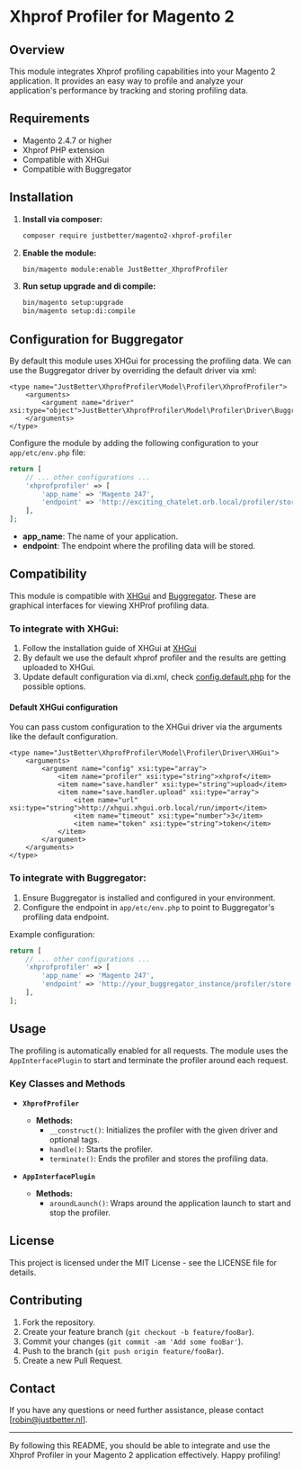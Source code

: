 # Xhprof Profiler for Magento 2

## Overview

This module integrates Xhprof profiling capabilities into your Magento 2 application. It provides an easy way to profile and analyze your application's performance by tracking and storing profiling data.

## Requirements

- Magento 2.4.7 or higher
- Xhprof PHP extension
- Compatible with XHGui
- Compatible with Buggregator

## Installation

1. **Install via composer:**

   ```bash
   composer require justbetter/magento2-xhprof-profiler
   ```

2. **Enable the module:**

   ```bash
   bin/magento module:enable JustBetter_XhprofProfiler
   ```

3. **Run setup upgrade and di compile:**

   ```bash
   bin/magento setup:upgrade
   bin/magento setup:di:compile
   ```

## Configuration for Buggregator

By default this module uses XHGui for processing the profiling data. We can use the Buggregator driver by overriding the default driver via xml:
```
<type name="JustBetter\XhprofProfiler\Model\Profiler\XhprofProfiler">
    <arguments>
        <argument name="driver" xsi:type="object">JustBetter\XhprofProfiler\Model\Profiler\Driver\Buggregator</argument>
    </arguments>
</type>
```

Configure the module by adding the following configuration to your `app/etc/env.php` file:

```php
return [
    // ... other configurations ...
    'xhprofprofiler' => [
        'app_name' => 'Magento 247',
        'endpoint' => 'http://exciting_chatelet.orb.local/profiler/store'
    ],
];
```

- **app_name**: The name of your application.
- **endpoint**: The endpoint where the profiling data will be stored.

## Compatibility

This module is compatible with [XHGui](https://github.com/perftools/xhgui) and [Buggregator](https://buggregator.dev/). These are graphical interfaces for viewing XHProf profiling data.

### To integrate with XHGui:

1. Follow the installation guide of XHGui at [XHGui](https://github.com/perftools/xhgui)
2. By default we use the default xhprof profiler and the results are getting uploaded to XHGui.
3. Update default configuration via di.xml, check [config.default.php](https://github.com/perftools/xhgui/blob/0.23.x/config/config.default.php) for the possible options. 

#### Default XHGui configuration 
You can pass custom configuration to the XHGui driver via the arguments like the default configuration.
```
<type name="JustBetter\XhprofProfiler\Model\Profiler\Driver\XHGui">
    <arguments>
        <argument name="config" xsi:type="array">
            <item name="profiler" xsi:type="string">xhprof</item>
            <item name="save.handler" xsi:type="string">upload</item>
            <item name="save.handler.upload" xsi:type="array">
                <item name="url" xsi:type="string">http://xhgui.xhgui.orb.local/run/import</item>
                <item name="timeout" xsi:type="number">3</item>
                <item name="token" xsi:type="string">token</item>
            </item>
        </argument>
    </arguments>
</type>

```

### To integrate with Buggregator:

1. Ensure Buggregator is installed and configured in your environment.
2. Configure the endpoint in `app/etc/env.php` to point to Buggregator's profiling data endpoint.

Example configuration:

```php
return [
    // ... other configurations ...
    'xhprofprofiler' => [
        'app_name' => 'Magento 247',
        'endpoint' => 'http://your_buggregator_instance/profiler/store'
    ],
];
```

## Usage

The profiling is automatically enabled for all requests. The module uses the `AppInterfacePlugin` to start and terminate the profiler around each request.

### Key Classes and Methods

- **`XhprofProfiler`**
    - **Methods:**
        - `__construct()`: Initializes the profiler with the given driver and optional tags.
        - `handle()`: Starts the profiler.
        - `terminate()`: Ends the profiler and stores the profiling data.

- **`AppInterfacePlugin`**
    - **Methods:**
        - `aroundLaunch()`: Wraps around the application launch to start and stop the profiler.
      
## License

This project is licensed under the MIT License - see the LICENSE file for details.

## Contributing

1. Fork the repository.
2. Create your feature branch (`git checkout -b feature/fooBar`).
3. Commit your changes (`git commit -am 'Add some fooBar'`).
4. Push to the branch (`git push origin feature/fooBar`).
5. Create a new Pull Request.

## Contact

If you have any questions or need further assistance, please contact [robin@justbetter.nl].

---

By following this README, you should be able to integrate and use the Xhprof Profiler in your Magento 2 application effectively. Happy profiling!
